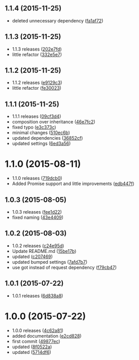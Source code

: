 <a name="1.1.4"></a>
## 1.1.4 (2015-11-25)


* deleted unnecessary dependency ([fa1af72](https://github.com/kikobeats/meaningcloud/commit/fa1af72))



<a name="1.1.3"></a>
## 1.1.3 (2015-11-25)


* 1.1.3 releases ([202e7fd](https://github.com/kikobeats/meaningcloud/commit/202e7fd))
* little refactor ([332e5e7](https://github.com/kikobeats/meaningcloud/commit/332e5e7))



<a name="1.1.2"></a>
## 1.1.2 (2015-11-25)


* 1.1.2 releases ([e9129c3](https://github.com/kikobeats/meaningcloud/commit/e9129c3))
* little refactor ([fe30023](https://github.com/kikobeats/meaningcloud/commit/fe30023))



<a name="1.1.1"></a>
## 1.1.1 (2015-11-25)


* 1.1.1 releases ([09cf3d4](https://github.com/kikobeats/meaningcloud/commit/09cf3d4))
* composition over inheritance ([46e7fc2](https://github.com/kikobeats/meaningcloud/commit/46e7fc2))
* fixed typo ([e3c373c](https://github.com/kikobeats/meaningcloud/commit/e3c373c))
* minimal changes ([510ec6b](https://github.com/kikobeats/meaningcloud/commit/510ec6b))
* updated dependencies ([36852cf](https://github.com/kikobeats/meaningcloud/commit/36852cf))
* updated settings ([6ed3a56](https://github.com/kikobeats/meaningcloud/commit/6ed3a56))



<a name="1.1.0"></a>
# 1.1.0 (2015-08-11)


* 1.1.0 releases ([719dcb0](https://github.com/kikobeats/meaningcloud/commit/719dcb0))
* Added Promise support and little improvements ([edb447f](https://github.com/kikobeats/meaningcloud/commit/edb447f))



<a name="1.0.3"></a>
## 1.0.3 (2015-08-05)


* 1.0.3 releases ([fee1d22](https://github.com/kikobeats/meaningcloud/commit/fee1d22))
* fixed naming ([43e4409](https://github.com/kikobeats/meaningcloud/commit/43e4409))



<a name="1.0.2"></a>
## 1.0.2 (2015-08-03)


* 1.0.2 releases ([c24e95d](https://github.com/kikobeats/meaningcloud/commit/c24e95d))
* Update README.md ([15be17b](https://github.com/kikobeats/meaningcloud/commit/15be17b))
* updated ([c207469](https://github.com/kikobeats/meaningcloud/commit/c207469))
* updated bumped settings ([7afd7b7](https://github.com/kikobeats/meaningcloud/commit/7afd7b7))
* use got instead of request dependency ([f79cb47](https://github.com/kikobeats/meaningcloud/commit/f79cb47))



<a name="1.0.1"></a>
## 1.0.1 (2015-07-22)


* 1.0.1 releases ([6d838a8](https://github.com/kikobeats/meaningcloud/commit/6d838a8))



<a name="1.0.0"></a>
# 1.0.0 (2015-07-22)


* 1.0.0 releases ([4c62a81](https://github.com/kikobeats/meaningcloud/commit/4c62a81))
* added documentation ([e2cd828](https://github.com/kikobeats/meaningcloud/commit/e2cd828))
* first commit ([49877ec](https://github.com/kikobeats/meaningcloud/commit/49877ec))
* updated ([8f0522a](https://github.com/kikobeats/meaningcloud/commit/8f0522a))
* updated ([5714df6](https://github.com/kikobeats/meaningcloud/commit/5714df6))



